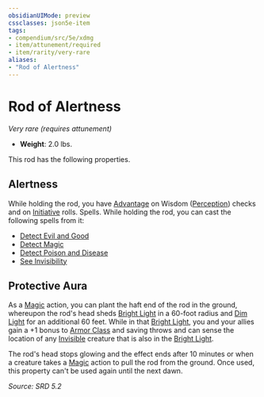 ```yaml
---
obsidianUIMode: preview
cssclasses: json5e-item
tags:
- compendium/src/5e/xdmg
- item/attunement/required
- item/rarity/very-rare
aliases: 
- "Rod of Alertness"
---
```

# Rod of Alertness
*Very rare (requires attunement)*  

- **Weight**: 2.0 lbs.

This rod has the following properties.

## Alertness

While holding the rod, you have [Advantage](advantage-xphb.md) on Wisdom ([Perception](skills.md#Perception)) checks and on [Initiative](initiative-xphb.md) rolls. Spells. While holding the rod, you can cast the following spells from it:

- [Detect Evil and Good](detect-evil-and-good-xphb.md)  
- [Detect Magic](detect-magic-xphb.md)  
- [Detect Poison and Disease](detect-poison-and-disease-xphb.md)  
- [See Invisibility](see-invisibility-xphb.md)  

## Protective Aura

As a [Magic](actions.md#Magic) action, you can plant the haft end of the rod in the ground, whereupon the rod's head sheds [Bright Light](bright-light-xphb.md) in a 60-foot radius and [Dim Light](dim-light-xphb.md) for an additional 60 feet. While in that [Bright Light](bright-light-xphb.md), you and your allies gain a +1 bonus to [Armor Class](armor-class-xphb.md) and saving throws and can sense the location of any [Invisible](conditions.md#Invisible) creature that is also in the [Bright Light](bright-light-xphb.md).

The rod's head stops glowing and the effect ends after 10 minutes or when a creature takes a [Magic](actions.md#Magic) action to pull the rod from the ground. Once used, this property can't be used again until the next dawn.

*Source: SRD 5.2*